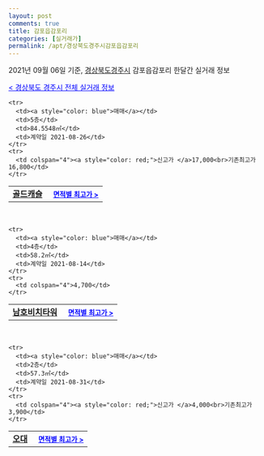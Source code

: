 ```yaml
---
layout: post
comments: true
title: 감포읍감포리
categories: [실거래가]
permalink: /apt/경상북도경주시감포읍감포리
---
```


2021년 09월 06일 기준, <a href="/apt/경상북도경주시">경상북도경주시</a> 감포읍감포리 한달간 실거래 정보

<a style="color: blue;" href="/apt/경상북도경주시">< 경상북도 경주시 전체 실거래 정보</a>
<!---- start ---->
<table>
  <tr>
    <td colspan="4" style="font-weight: bold;"><a href="/apt/경상북도경주시감포읍감포리골드캐슬">골드캐슬</a> &nbsp;&nbsp;&nbsp; <a style="color: blue; font-size: smaller;" href="/apt/경상북도경주시감포읍감포리골드캐슬">면적별 최고가 ></a></td>
  </tr>
    
    <tr>
      <td><a style="color: blue">매매</a></td>
      <td>5층</td>
      <td>84.5548㎡</td>
      <td>계약일 2021-08-26</td>
    </tr>
    <tr>
      <td colspan="4"><a style="color: red;">신고가 </a>17,000<br>기존최고가 16,800</td>
    </tr>
      
</table>
<br>
<table>
  <tr>
    <td colspan="4" style="font-weight: bold;"><a href="/apt/경상북도경주시감포읍감포리남호비치타워">남호비치타워</a> &nbsp;&nbsp;&nbsp; <a style="color: blue; font-size: smaller;" href="/apt/경상북도경주시감포읍감포리남호비치타워">면적별 최고가 ></a></td>
  </tr>
    
    <tr>
      <td><a style="color: blue">매매</a></td>
      <td>4층</td>
      <td>58.2㎡</td>
      <td>계약일 2021-08-14</td>
    </tr>
    <tr>
      <td colspan="4">4,700</td>
    </tr>
      
</table>
<br>
<table>
  <tr>
    <td colspan="4" style="font-weight: bold;"><a href="/apt/경상북도경주시감포읍감포리오대">오대</a> &nbsp;&nbsp;&nbsp; <a style="color: blue; font-size: smaller;" href="/apt/경상북도경주시감포읍감포리오대">면적별 최고가 ></a></td>
  </tr>
    
    <tr>
      <td><a style="color: blue">매매</a></td>
      <td>2층</td>
      <td>57.3㎡</td>
      <td>계약일 2021-08-31</td>
    </tr>
    <tr>
      <td colspan="4"><a style="color: red;">신고가 </a>4,000<br>기존최고가 3,900</td>
    </tr>
      
</table>
<!---- end ---->
    
